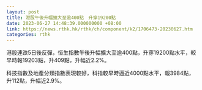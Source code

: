 ```yaml
---
layout: post
title: 港股午後升幅擴大至逾400點　升穿19200點
date: 2023-06-27 14:48:39.000000000 +08:00
link: https://news.rthk.hk/rthk/ch/component/k2/1706473-20230627.htm
categories: rthk
---
```


港股連跌5日後反彈，恒生指數午後升幅擴大至逾400點，升穿19200點水平，較早時報19203點，升409點，升幅近2.2%。

科技指數及地產分類指數表現較好，科指較早時逼近4000點水平，報3984點，升112點，升幅近2.9%。
